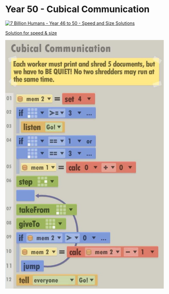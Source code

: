 # Year 50 - Cubical Communication

[![7 Billion Humans - Year 46 to 50 - Speed and Size Solutions](https://img.youtube.com/vi/avmCMdDR8xo/0.jpg)](https://www.youtube.com/watch?v=avmCMdDR8xo&t=389s)

[Solution for speed & size](solution.txt)

![Solution for speed & size](solution.JPEG "Year 50")